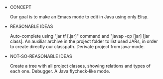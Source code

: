 * CONCEPT

  Our goal is to make an Emacs mode to edit in Java using only Elisp.

* REASONABLE IDEAS

  Auto-complete using "jar tf [.jar]" command and "javap -cp [jar] [jar class].
  An auxiliar archive in the project folder to list used JARs, in order to create directly our classpath.
  Derivate project from java-mode.

* NOT-SO-REASONABLE IDEAS

  Create a tree with all project classes, showing relations and types of each one.
  Debugger.
  A Java flycheck-like mode.
